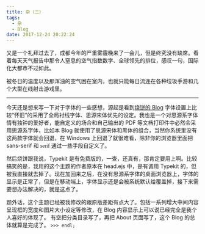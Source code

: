 ```yaml
---
title: 杂（三）
tags:
  - 杂
  - Blog
date: 2017-12-24 20:22:24
---
```



又是一个礼拜过去了，成都今年的严重雾霾晚来了一会儿，但是终究没有缺席。看着每天天气报告中那令人窒息的空气指数数字、全球领先的排位，感叹一句，国际化大都市不过如此。

被冬日的温度以及那浑浊的空气困在室内，也就只能每日流连在各种垃圾手游和几个大型在线射击游戏里。

---

今天还是想来写一下对于字体的一些感想，源起是看到[烧饼的 Blog](https://feng.moe/) 字体设置上比较“怀旧”的采用了全局衬线字体、思源宋体优先的设定。我也是一个对思源系字体情有独钟的爱好者，能自定义的场合和自己输出的 PDF 等文档打印件中必然会采用思源系字体，比如本 Blog 就使用了思源宋体和黑体的组合，当然你系统里没有这两款字体就会回退，在 Windows 上回退了就很难看，除非你的浏览器里面把 sans-serif 和 <span style="font-family:serif;">serif</span> 通过一些手段自定义了。

然后烧饼跟我说，Typekit 是有免费版的，一查，还真有，那肯定要用上啊。比较搞笑的是，我用的这个主题的作者原本在 head.ejs 中，是有调用 Typekit 的，但被我直接就去掉了。现在加回来之后，在没有思源系字体的桌面浏览器上，字体的显示是正常了，但是在移动端上，字体显示还是会被系统默认给覆盖掉，接下来需要想办法解决的，就是这点了。

题外话，这个主题已经被我修改的跟原版差距有点大了。包括一系列增大中间内容呈现框的宽度和图片大小设定等修改，在 Blog 内容显示上可以说已经完全是我个人喜好的体现了。
有空把分类目录写了，再把 About 页面写了，这个 Blog 的总体就算是完成了。
```>>> endl;```